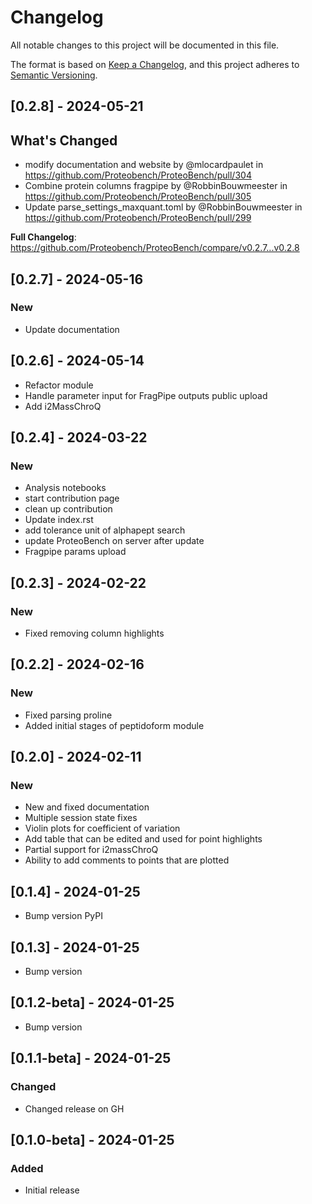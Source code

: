 # Changelog

All notable changes to this project will be documented in this file.

The format is based on [Keep a Changelog](https://keepachangelog.com/en/1.0.0/),
and this project adheres to [Semantic Versioning](https://semver.org/spec/v2.0.0.html).

## [0.2.8] - 2024-05-21

## What's Changed
- modify documentation and website by @mlocardpaulet in https://github.com/Proteobench/ProteoBench/pull/304
- Combine protein columns fragpipe by @RobbinBouwmeester in https://github.com/Proteobench/ProteoBench/pull/305
- Update parse_settings_maxquant.toml by @RobbinBouwmeester in https://github.com/Proteobench/ProteoBench/pull/299


**Full Changelog**: https://github.com/Proteobench/ProteoBench/compare/v0.2.7...v0.2.8

## [0.2.7] - 2024-05-16

### New
- Update documentation

## [0.2.6] - 2024-05-14

- Refactor module 
- Handle parameter input for FragPipe outputs public upload
- Add i2MassChroQ

## [0.2.4] - 2024-03-22

### New
- Analysis notebooks
- start contribution page
- clean up contribution
- Update index.rst
- add tolerance unit of alphapept search
- update ProteoBench on server after update
- Fragpipe params upload

## [0.2.3] - 2024-02-22

### New
- Fixed removing column highlights

## [0.2.2] - 2024-02-16

### New
- Fixed parsing proline
- Added initial stages of peptidoform module

## [0.2.0] - 2024-02-11

### New
- New and fixed documentation
- Multiple session state fixes
- Violin plots for coefficient of variation
- Add table that can be edited and used for point highlights
- Partial support for i2massChroQ
- Ability to add comments to points that are plotted 

## [0.1.4] - 2024-01-25

- Bump version PyPI

## [0.1.3] - 2024-01-25

- Bump version

## [0.1.2-beta] - 2024-01-25

- Bump version

## [0.1.1-beta] - 2024-01-25

### Changed

- Changed release on GH

## [0.1.0-beta] - 2024-01-25

### Added

- Initial release
